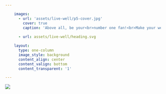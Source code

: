 ```yaml
---

    images:
      - url: 'assets/live-well/p5-cover.jpg'
        cover: true
        caption: 'Above all, be your<br>number one fan!<br>Make your wellbeing<br>your priority...'
        
      - url: assets/live-well/heading.svg

    layout:
      type: one-column
      image_style: background
      content_align: center
      content_valign: bottom
      content_transparent: '1'

---
```



<img class="heading" src="assets/live-well/heading.svg" data-media-id="images:2">